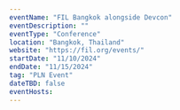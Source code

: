 ```yaml
---
eventName: "FIL Bangkok alongside Devcon"
eventDescription: ""
eventType: "Conference"
location: "Bangkok, Thailand"
website: "https://fil.org/events/"
startDate: "11/10/2024"
endDate: "11/15/2024"
tag: "PLN Event"
dateTBD: false
eventHosts:
---
```


